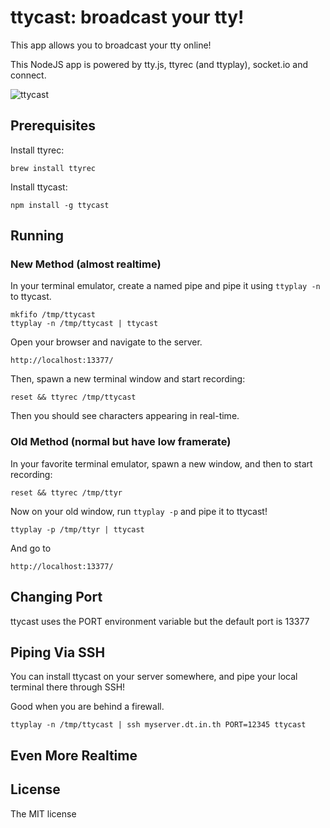 ttycast: broadcast your tty!
============================

This app allows you to broadcast your tty online!

This NodeJS app is powered by tty.js, ttyrec (and ttyplay), socket.io and connect.

<img src="http://i.imgur.com/7aRYM.png" alt="ttycast">

Prerequisites
-------------

Install ttyrec:

    brew install ttyrec

Install ttycast:

    npm install -g ttycast


Running
-------

### New Method (almost realtime)

In your terminal emulator, create a named pipe and pipe it using `ttyplay -n` to ttycast.

    mkfifo /tmp/ttycast
    ttyplay -n /tmp/ttycast | ttycast

Open your browser and navigate to the server.

    http://localhost:13377/

Then, spawn a new terminal window and start recording:

    reset && ttyrec /tmp/ttycast

Then you should see characters appearing in real-time.


### Old Method (normal but have low framerate)

In your favorite terminal emulator, spawn a new window, and then to start recording:

    reset && ttyrec /tmp/ttyr

Now on your old window, run `ttyplay -p` and pipe it to ttycast!

    ttyplay -p /tmp/ttyr | ttycast

And go to

    http://localhost:13377/


Changing Port
-------------

ttycast uses the PORT environment variable but the default port is 13377



Piping Via SSH
--------------

You can install ttycast on your server somewhere, and pipe your
local terminal there through SSH!

Good when you are behind a firewall.

    ttyplay -n /tmp/ttycast | ssh myserver.dt.in.th PORT=12345 ttycast



Even More Realtime
------------------




License
-------

The MIT license

